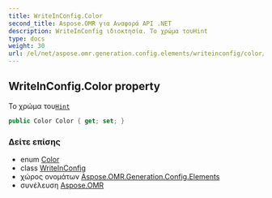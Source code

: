 ```yaml
---
title: WriteInConfig.Color
second_title: Aspose.OMR για Αναφορά API .NET
description: WriteInConfig ιδιοκτησία. Το χρώμα τουHint
type: docs
weight: 30
url: /el/net/aspose.omr.generation.config.elements/writeinconfig/color/
---
```

## WriteInConfig.Color property

Το χρώμα του[`Hint`](../hint/)

```csharp
public Color Color { get; set; }
```

### Δείτε επίσης

* enum [Color](../../../aspose.omr.generation/color/)
* class [WriteInConfig](../)
* χώρος ονομάτων [Aspose.OMR.Generation.Config.Elements](../../writeinconfig/)
* συνέλευση [Aspose.OMR](../../../)


